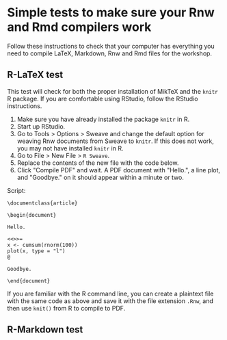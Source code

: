 # Simple tests to make sure your Rnw and Rmd compilers work

Follow these instructions to check that your computer has everything you need to compile LaTeX, Markdown, Rnw and Rmd files for the workshop.

## R-LaTeX test

This test will check for both the proper installation of MikTeX and the `knitr` R package. If you are comfortable using RStudio, follow the RStudio instructions.
1. Make sure you have already installed the package `knitr` in R.
1. Start up RStudio.
1. Go to Tools > Options > Sweave and change the default option for weaving Rnw documents from Sweave to `knitr`. If this does not work, you may not have installed `knitr` in R.
1. Go to File > New File > `R Sweave`.
1. Replace the contents of the new file with the code below.
1. Click "Compile PDF" and wait. A PDF document with "Hello.", a line plot, and "Goodbye." on it should appear within a minute or two.

Script:

    \documentclass{article}
    
    \begin{document}
    
    Hello.
    
    <<>>=
    x <- cumsum(rnorm(100))
    plot(x, type = "l")
    @
    
    Goodbye.
    
    \end{document}

If you are familiar with the R command line, you can create a plaintext file with the same code as above and save it with the file extension `.Rnw`, and then use `knit()` from R to compile to PDF.

## R-Markdown test

